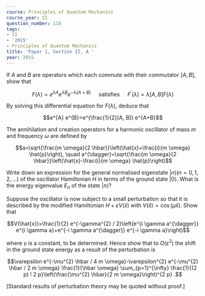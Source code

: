 ```yaml
---
course: Principles of Quantum Mechanics
course_year: II
question_number: 110
tags:
- II
- '2015'
- Principles of Quantum Mechanics
title: 'Paper 1, Section II, A '
year: 2015
---
```




If $A$ and $B$ are operators which each commute with their commutator $[A, B]$, show that

$$F(\lambda)=e^{\lambda A} e^{\lambda B} e^{-\lambda(A+B)} \quad \text { satisfies } \quad F^{\prime}(\lambda)=\lambda[A, B] F(\lambda)$$

By solving this differential equation for $F(\lambda)$, deduce that

$$e^{A} e^{B}=e^{\frac{1}{2}[A, B]} e^{A+B}$$

The annihilation and creation operators for a harmonic oscillator of mass $m$ and frequency $\omega$ are defined by

$$a=\sqrt{\frac{m \omega}{2 \hbar}}\left(\hat{x}+\frac{i}{m \omega} \hat{p}\right), \quad a^{\dagger}=\sqrt{\frac{m \omega}{2 \hbar}}\left(\hat{x}-\frac{i}{m \omega} \hat{p}\right)$$

Write down an expression for the general normalised eigenstate $|n\rangle(n=0,1,2, \ldots)$ of the oscillator Hamiltonian $H$ in terms of the ground state $|0\rangle$. What is the energy eigenvalue $E_{n}$ of the state $|n\rangle ?$

Suppose the oscillator is now subject to a small perturbation so that it is described by the modified Hamiltonian $H+\varepsilon V(\hat{x})$ with $V(\hat{x})=\cos (\mu \hat{x})$. Show that

$$V(\hat{x})=\frac{1}{2} e^{-\gamma^{2} / 2}\left(e^{i \gamma a^{\dagger}} e^{i \gamma a}+e^{-i \gamma a^{\dagger}} e^{-i \gamma a}\right)$$

where $\gamma$ is a constant, to be determined. Hence show that to $O\left(\varepsilon^{2}\right)$ the shift in the ground state energy as a result of the perturbation is

$$\varepsilon e^{-\mu^{2} \hbar / 4 m \omega}-\varepsilon^{2} e^{-\mu^{2} \hbar / 2 m \omega} \frac{1}{\hbar \omega} \sum_{p=1}^{\infty} \frac{1}{(2 p) ! 2 p}\left(\frac{\mu^{2} \hbar}{2 m \omega}\right)^{2 p} .$$

[Standard results of perturbation theory may be quoted without proof.]